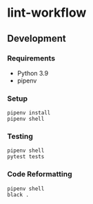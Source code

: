# lint-workflow

## Development
### Requirements

- Python 3.9
- pipenv


### Setup

```
pipenv install
pipenv shell
```


### Testing

```
pipenv shell
pytest tests
```


### Code Reformatting

```
pipenv shell
black .
```
